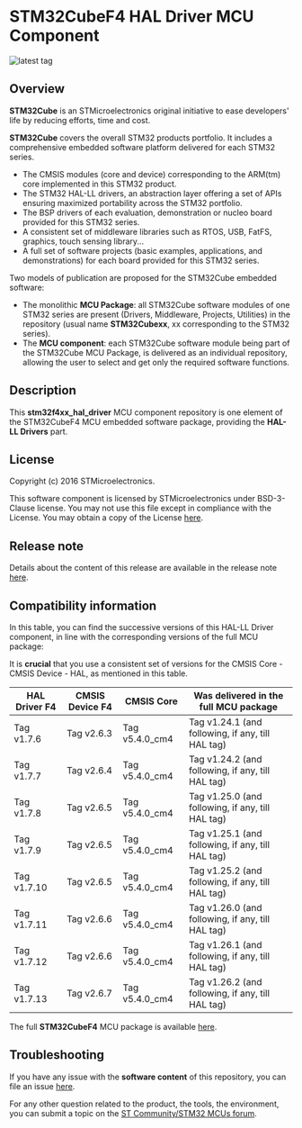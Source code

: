 # STM32CubeF4 HAL Driver MCU Component

![latest tag](https://img.shields.io/github/v/tag/STMicroelectronics/stm32f4xx_hal_driver.svg?color=brightgreen)

## Overview

**STM32Cube** is an STMicroelectronics original initiative to ease developers' life by reducing efforts, time and cost.

**STM32Cube** covers the overall STM32 products portfolio. It includes a comprehensive embedded software platform delivered for each STM32 series.
   * The CMSIS modules (core and device) corresponding to the ARM(tm) core implemented in this STM32 product.
   * The STM32 HAL-LL drivers, an abstraction layer offering a set of APIs ensuring maximized portability across the STM32 portfolio.
   * The BSP drivers of each evaluation, demonstration or nucleo board provided for this STM32 series.
   * A consistent set of middleware libraries such as RTOS, USB, FatFS, graphics, touch sensing library...
   * A full set of software projects (basic examples, applications, and demonstrations) for each board provided for this STM32 series.

Two models of publication are proposed for the STM32Cube embedded software:
   * The monolithic **MCU Package**: all STM32Cube software modules of one STM32 series are present (Drivers, Middleware, Projects, Utilities) in the repository (usual name **STM32Cubexx**, xx corresponding to the STM32 series).
   * The **MCU component**: each STM32Cube software module being part of the STM32Cube MCU Package, is delivered as an individual repository, allowing the user to select and get only the required software functions.

## Description

This **stm32f4xx_hal_driver** MCU component repository is one element of the STM32CubeF4 MCU embedded software package, providing the **HAL-LL Drivers** part.

## License

Copyright (c) 2016 STMicroelectronics.

This software component is licensed by STMicroelectronics under BSD-3-Clause license. You may not use this file except in compliance with the License. 
You may obtain a copy of the License [here](https://opensource.org/licenses/BSD-3-Clause).

## Release note

Details about the content of this release are available in the release note [here](https://htmlpreview.github.io/?https://github.com/STMicroelectronics/stm32f4xx_hal_driver/blob/master/Release_Notes.html).

## Compatibility information

In this table, you can find the successive versions of this HAL-LL Driver component, in line with the corresponding versions of the full MCU package:

It is **crucial** that you use a consistent set of versions for the CMSIS Core - CMSIS Device - HAL, as mentioned in this table.

HAL Driver F4 | CMSIS Device F4 | CMSIS Core | Was delivered in the full MCU package
------------- | --------------- | ---------- | -------------------------------------
Tag v1.7.6 | Tag v2.6.3 | Tag v5.4.0_cm4 | Tag v1.24.1 (and following, if any, till HAL tag)
Tag v1.7.7 | Tag v2.6.4 | Tag v5.4.0_cm4 | Tag v1.24.2 (and following, if any, till HAL tag)
Tag v1.7.8 | Tag v2.6.5 | Tag v5.4.0_cm4 | Tag v1.25.0 (and following, if any, till HAL tag)
Tag v1.7.9 | Tag v2.6.5 | Tag v5.4.0_cm4 | Tag v1.25.1 (and following, if any, till HAL tag)
Tag v1.7.10| Tag v2.6.5 | Tag v5.4.0_cm4 | Tag v1.25.2 (and following, if any, till HAL tag)
Tag v1.7.11| Tag v2.6.6 | Tag v5.4.0_cm4 | Tag v1.26.0 (and following, if any, till HAL tag)
Tag v1.7.12| Tag v2.6.6 | Tag v5.4.0_cm4 | Tag v1.26.1 (and following, if any, till HAL tag)
Tag v1.7.13| Tag v2.6.7 | Tag v5.4.0_cm4 | Tag v1.26.2 (and following, if any, till HAL tag)

The full **STM32CubeF4** MCU package is available [here](https://github.com/STMicroelectronics/STM32CubeF4).

## Troubleshooting

If you have any issue with the **software content** of this repository, you can file an issue [here](https://github.com/STMicroelectronics/stm32f4xx_hal_driver/issues/new/choose).

For any other question related to the product, the tools, the environment, you can submit a topic on the [ST Community/STM32 MCUs forum](https://community.st.com/s/group/0F90X000000AXsASAW/stm32-mcus).
